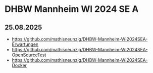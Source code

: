 # DHBW Mannheim WI 2024 SE A

## 25.08.2025
- https://github.com/mathisneunzig/DHBW-Mannheim-WI2024SEA-Erwartungen
- https://github.com/mathisneunzig/DHBW-Mannheim-WI2024SEA-OpenSourceTest
- https://github.com/mathisneunzig/DHBW-Mannheim-WI2024SEA-Docker
